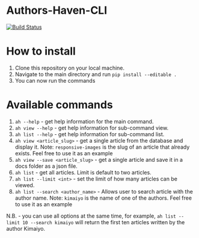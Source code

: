 # Authors-Haven-CLI
[![Build Status](https://travis-ci.org/Kimaiyo077/Authors-Haven-CLI.svg?branch=develop)](https://travis-ci.org/Kimaiyo077/Authors-Haven-CLI)

# How to install
1. Clone this repository on your local machine.
2. Navigate to the main directory and run `pip install --editable .`
3. You can now run the commands

# Available commands
1. `ah --help` - get help information for the main command.
2. `ah view --help` - get help information for sub-command view.
3. `ah list --help` - get help information for sub-command list.
4. `ah view <article_slug>` - get a single article from the database and display it.
    Note: `responsive-images` is the slug of an article that already exists. Feel free to use it as an example
5. `ah view --save <article_slug>` - get a single article and save it in a docs folder as a json file.
6. `ah list` - get all articles. Limit is default to two articles.
7. `ah list --limit <int>` - set the limit of how many articles can be viewed.
8. `ah list --search <author_name>` - Allows user to search article with the author name.
    Note: `kimaiyo` is the name of one of the authors. Feel free to use it as an example

N.B. - you can use all options at the same time, for example, `ah list --limit 10 --search kimaiyo` will return the first ten articles written by the author Kimaiyo.
